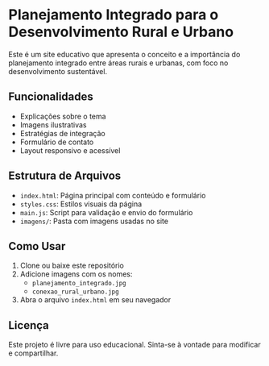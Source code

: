 # Planejamento Integrado para o Desenvolvimento Rural e Urbano

Este é um site educativo que apresenta o conceito e a importância do planejamento integrado entre áreas rurais e urbanas, com foco no desenvolvimento sustentável.

## Funcionalidades
- Explicações sobre o tema
- Imagens ilustrativas
- Estratégias de integração
- Formulário de contato
- Layout responsivo e acessível

## Estrutura de Arquivos
- `index.html`: Página principal com conteúdo e formulário
- `styles.css`: Estilos visuais da página
- `main.js`: Script para validação e envio do formulário
- `imagens/`: Pasta com imagens usadas no site

## Como Usar
1. Clone ou baixe este repositório
2. Adicione imagens com os nomes:
   - `planejamento_integrado.jpg`
   - `conexao_rural_urbano.jpg`
3. Abra o arquivo `index.html` em seu navegador

## Licença
Este projeto é livre para uso educacional. Sinta-se à vontade para modificar e compartilhar.
